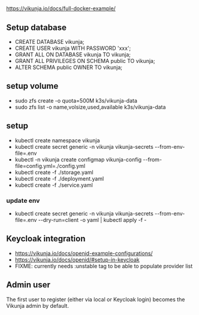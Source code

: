 #
https://vikunja.io/docs/full-docker-example/

## Setup database
* CREATE DATABASE vikunja;
* CREATE USER vikunja WITH PASSWORD 'xxx';
* GRANT ALL ON DATABASE vikunja TO vikunja;
* GRANT ALL PRIVILEGES ON SCHEMA public TO vikunja; 
* ALTER SCHEMA public OWNER TO vikunja;

## setup volume 
* sudo zfs create -o quota=500M k3s/vikunja-data  
* sudo zfs list -o name,volsize,used,available k3s/vikunja-data

## setup
* kubectl create namespace vikunja
* kubectl create secret generic -n vikunja  vikunja-secrets --from-env-file=.env
* kubectl -n vikunja create configmap vikunja-config --from-file=config.yml=./config.yml
* kubectl create -f ./storage.yaml
* kubectl create -f ./deployment.yaml
* kubectl create -f ./service.yaml

### update env
* kubectl create secret generic -n vikunja vikunja-secrets --from-env-file=.env --dry-run=client -o yaml | kubectl apply -f -

## Keycloak integration
* https://vikunja.io/docs/openid-example-configurations/
* https://vikunja.io/docs/openid/#setup-in-keycloak
* FIXME: currently needs :unstable tag to be able to populate provider list
 
## Admin user

The first user to register (either via local or Keycloak login) becomes the Vikunja admin by default.